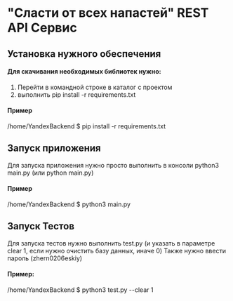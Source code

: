 # "Сласти от всех напастей" REST API Сервис #
## Установка нужного обеспечения ##
#### Для скачивания необходимых библиотек нужно: ####
1. Перейти в командной строке в каталог с проектом
2. выполнить pip install -r requirements.txt
#### Пример ####
/home/YandexBackend $ pip install -r requirements.txt
## Запуск приложения ##
Для запуска приложения нужно просто выполнить в консоли 
python3 main.py (или python main.py)
#### Пример #### 
/home/YandexBackend $ python3 main.py

## Запуск Тестов ##
Для запуска тестов нужно выполнить test.py
(и указать в параметре clear 1, если нужно очистить базу данных, иначе 0)
Также нужно ввести пароль (zhern0206eskiy)
#### Пример: ####
/home/YandexBackend $ python3 test.py --clear 1
